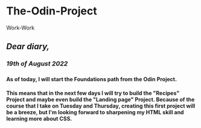 # The-Odin-Project
Work-Work

<h2><i>Dear diary,</i></h2>

<h3><i>19th of August 2022</i><h3>

<h4>As of today, I will start the Foundations path from the Odin Project.<h4>

<p>This means that in the next few days I will try to build the "Recipes" Project and maybe even build the "Landing page" Project. Because of the course that I take on Tuesday and Thursday, creating this first project will be a breeze, but I'm looking forward to sharpening my HTML skill and learning more about CSS.</p>
